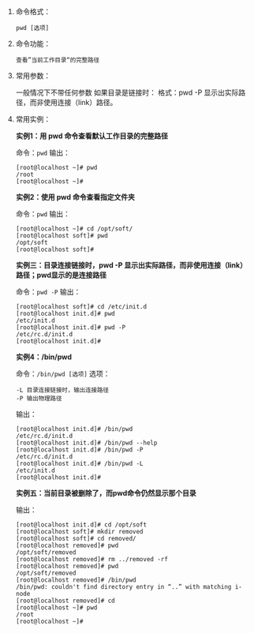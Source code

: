 1. 命令格式：

    `pwd [选项]`

2. 命令功能：

    `查看”当前工作目录“的完整路径`

3. 常用参数：

    一般情况下不带任何参数
    如果目录是链接时：
    格式：pwd -P  显示出实际路径，而非使用连接（link）路径。

4. 常用实例：

    **实例1：用 pwd 命令查看默认工作目录的完整路径**

    命令：`pwd`
    输出：
    ```
    [root@localhost ~]# pwd
    /root
    [root@localhost ~]#
    ```

    **实例2：使用 pwd 命令查看指定文件夹**

    命令：`pwd`
    输出：
    ```
    [root@localhost ~]# cd /opt/soft/
    [root@localhost soft]# pwd
    /opt/soft
    [root@localhost soft]#
    ```

    **实例三：目录连接链接时，pwd -P  显示出实际路径，而非使用连接（link）路径；pwd显示的是连接路径**

    命令：`pwd -P`
    输出：
    ```
    [root@localhost soft]# cd /etc/init.d
    [root@localhost init.d]# pwd
    /etc/init.d
    [root@localhost init.d]# pwd -P
    /etc/rc.d/init.d
    [root@localhost init.d]#
    ```

    **实例4：/bin/pwd**

    命令：`/bin/pwd [选项]`
    选项：
    ```
    -L 目录连接链接时，输出连接路径
    -P 输出物理路径
    ```
    输出：
    ```
    [root@localhost init.d]# /bin/pwd
    /etc/rc.d/init.d
    [root@localhost init.d]# /bin/pwd --help
    [root@localhost init.d]# /bin/pwd -P
    /etc/rc.d/init.d
    [root@localhost init.d]# /bin/pwd -L
    /etc/init.d
    [root@localhost init.d]#
    ```

    **实例五：当前目录被删除了，而pwd命令仍然显示那个目录**

    输出：
    ```
    [root@localhost init.d]# cd /opt/soft
    [root@localhost soft]# mkdir removed
    [root@localhost soft]# cd removed/
    [root@localhost removed]# pwd
    /opt/soft/removed
    [root@localhost removed]# rm ../removed -rf
    [root@localhost removed]# pwd
    /opt/soft/removed
    [root@localhost removed]# /bin/pwd
    /bin/pwd: couldn't find directory entry in “..” with matching i-node
    [root@localhost removed]# cd
    [root@localhost ~]# pwd
    /root
    [root@localhost ~]#
    ```
